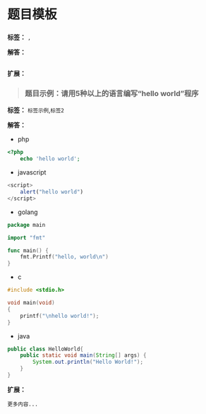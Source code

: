 
# 题目模板



> ### 

**标签：** ``,``

**解答：** 


```

```

**扩展：**



> ### 题目示例：请用5种以上的语言编写“hello world”程序

**标签：** `标签示例`,`标签2`

**解答：** 

*  php 

```php
<?php 
    echo 'hello world';

```

* javascript

```javascript
<script>
    alert("hello world")	
</script>

```

* golang

```go
package main 

import "fmt"

func main() {  
	fmt.Printf("hello, world\n") 
}

```

* c

```c
#include <stdio.h>

void main(void)
{
	printf("\nhello world!");
}

```

* java

```java
public class HelloWorld{ 
	public static void main(String[] args) {  
		System.out.println("Hello World!"); 
  	}
}
```



**扩展：**

```
更多内容...

```


